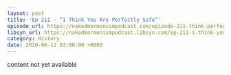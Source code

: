 ```yaml
---
layout: post
title: 'Ep 211 - “I Think You Are Perfectly Safe”'
episode_url: https://nakedmormonismpodcast.com/episode-211-think-perfectly-safe/
libsyn_url: https://nakedmormonismpodcast.libsyn.com/ep-211-i-think-you-are-perfectly-safe
category: History
date: 2020-06-12 03:00:00 +0000
---
```


content not yet available
